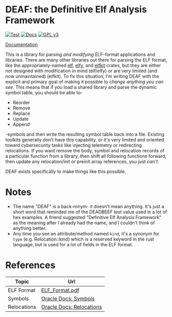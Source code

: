 # DEAF: the **D**efinitive **E**lf **A**nalysis **F**ramework

[![Test](https://github.com/mjhouse/deaf/actions/workflows/test.yaml/badge.svg?branch=testing)](https://github.com/mjhouse/deaf/actions/workflows/test.yaml)
[![Docs](https://github.com/mjhouse/deaf/actions/workflows/docs.yaml/badge.svg?branch=documentation)](https://mjhouse.github.io/deaf/)
[![GPL v3](https://img.shields.io/badge/License-GPLv3-blue.svg)](https://www.gnu.org/licenses/gpl-3.0)

[Documentation](https://mjhouse.github.io/deaf/)

This is a library for parsing *and modifying* ELF-format applications and libraries. There are many other 
libraries out there for parsing the ELF format, like the appropriately-named [elf](https://crates.io/crates/elf), 
[elfy](https://crates.io/crates/elfy), and [elfkit](https://crates.io/crates/elfkit) crates, but they are either 
not designed with modification in mind (elf/elfy) or are very limited (and now unmaintained) (elfkit). To fix this 
situation, I'm writing DEAF with the explicit and primary goal of making it possible to *change anything you can 
see*. This means that if you load a shared library and parse the dynamic symbol table, you should be able to- 

* Reorder
* Remove
* Replace
* Update
* Append

-symbols and then write the resulting symbol table back into a file. Existing toolkits generally don't
have this capability, or it's very limited and oriented toward cybersecurity tasks like injecting telemetry or 
redirecting relocations. If you want remove the body, symbol and relocation records of a particular function from 
a library, then shift all following functions forward, then update any relocation/init or preinit array
references, you just *can't*.  

DEAF exists specifically to make things like this possible.

# Notes

* The name "DEAF" is a back-ronym- it doesn't mean anything. It's just a short word that reminded me of 
  the DEADBEEF test value used in a lot of hex examples. A friend suggested "Definitive Elf Analysis Framework"
  as the meaning after I already had the name, and I couldn't think of anything better.
* Any time you see an attribute/method named `kind`, it's a synonym for `type` (e.g. Relocation::kind)
  which is a reserved keyword in the rust language, but is used for a lot of fields in the ELF format.

# References

| Topic       | Url                                                                    |
|--           |--                                                                      |
| ELF Format  | [ELF_Format.pdf](http://www.skyfree.org/linux/references/ELF_Format.pdf)                 |
| Symbols     | [Oracle Docs: Symbols](https://docs.oracle.com/cd/E23824_01/html/819-0690/chapter6-79797.html) |
| Relocations | [Oracle Docs: Relocations](https://docs.oracle.com/cd/E23824_01/html/819-0690/chapter6-54839.html) |